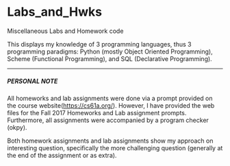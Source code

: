 # Labs_and_Hwks
Miscellaneous Labs and Homework code

This displays my knowledge of 3 programming languages, thus 3 programming paradigms: Python (mostly Object Oriented Programming), Scheme (Functional Programming), and SQL (Declarative Programming). 

-------------------------------------------------------------

##### PERSONAL NOTE #####
All homeworks and lab assignments were done via a prompt provided on the course website(https://cs61a.org/).
However, I have provided the web files for the Fall 2017 Homeworks and Lab assignment prompts.
Furthermore, all assignments were accompanied by a program checker (okpy).

Both homework assignments and lab assignments show my approach on interesting question, specifically the more challenging question (generally at the end of the assignment or as extra).

